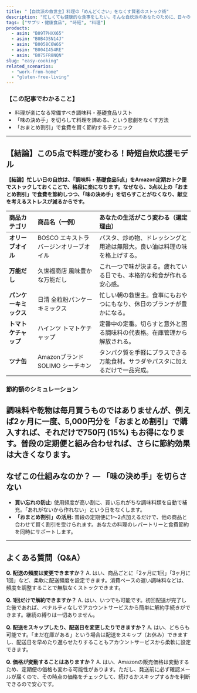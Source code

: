 ```yaml
---
title: "【自炊派の救世主】料理の「めんどくさい」をなくす賢者のストック術"
description: "忙しくても健康的な食事をしたい。そんな自炊派のあなたのために、日々の料理を格段に楽にする「黄金の脇役」たちを「おまとめ割引」でお得に揃える方法を提案します。"
tags: ["サプリ・健康食品", "時短", "料理"]
products:
  - asin: "B09TPHXX65"
  - asin: "B0B4DSN14J"
  - asin: "B0058C6W6S"
  - asin: "B004I454RE"
  - asin: "B075FR8NQN"
slug: "easy-cooking"
related_scenarios:
  - "work-from-home"
  - "gluten-free-living"
---
```

### 【この記事でわかること】
- 料理が楽になる常備すべき調味料・基礎食品リスト
- 「味の決め手」を切らして料理を諦める、という悲劇をなくす方法
- 「おまとめ割引」で食費を賢く節約するテクニック
---
## 【結論】この5点で料理が変わる！時短自炊応援モデル
**【結論】忙しい日の自炊は、「調味料・基礎食品5点」をAmazon定期おトク便でストックしておくことで、格段に楽になります。なぜなら、3点以上の「おまとめ割引」で食費を節約しつつ、「味の決め手」を切らすことがなくなり、献立を考えるストレスが減るからです。**

| 商品カテゴリ | 商品名（一例） | あなたの生活がこう変わる（選定理由） |
| :--- | :--- | :--- |
| **オリーブオイル** | BOSCO エキストラバージンオリーブオイル | パスタ、炒め物、ドレッシングと用途は無限大。良い油は料理の味を格上げする。|
| **万能だし** | 久世福商店 風味豊かな万能だし | これ一つで味が決まる。疲れている日でも、本格的な和食が作れる安心感。|
| **パンケーキミックス**| 日清 全粒粉パンケーキミックス | 忙しい朝の救世主。食事にもおやつにもなり、休日のブランチが豊かになる。|
| **トマトケチャップ**| ハインツ トマトケチャップ | 定番中の定番。切らすと意外と困る調味料の代表格。在庫管理から解放される。|
| **ツナ缶** | Amazonブランド SOLIMO シーチキン | タンパク質を手軽にプラスできる万能食材。サラダやパスタに加えるだけで一品完成。|

### 節約額のシミュレーション
調味料や乾物は毎月買うものではありませんが、例えば**2ヶ月に一度、5,000円分を「おまとめ割引」で購入**すれば、それだけで**750円 (15%) もお得**になります。普段の定期便と組み合わせれば、さらに節約効果は大きくなります。
---
## なぜこの仕組みなのか？ ― 「味の決め手」を切らさない
- **買い忘れの防止:** 使用頻度が高い割に、買い忘れがちな調味料類を自動で補充。「あれがないから作れない」という日をなくします。
- **「おまとめ割引」の活用:** 普段の定期便に1〜2点加えるだけで、他の商品と合わせて賢く割引を受けられます。あなたの料理のレパートリーと食費節約を同時にサポートします。
---
## よくある質問（Q&A）
**Q. 配送の頻度は変更できますか？**
A. はい、商品ごとに「2ヶ月に1回」「3ヶ月に1回」など、柔軟に配送頻度を設定できます。消費ペースの遅い調味料などは、頻度を調整することで無駄なくストックできます。

**Q. 1回だけで解約できますか？**
A. はい、いつでも可能です。初回配送が完了した後であれば、ペナルティなしでアカウントサービスから簡単に解約手続きができます。継続の縛りは一切ありません。

**Q. 配送をスキップしたり、配送日を変更したりできますか？**
A. はい、どちらも可能です。「まだ在庫がある」という場合は配送をスキップ（お休み）できますし、配送日を早めたり遅らせたりすることもアカウントサービスから柔軟に設定できます。

**Q. 価格が変動することはありますか？**
A. はい、Amazonの販売価格は変動するため、定期便の価格も変わる可能性があります。ただし、発送前に必ず確認メールが届くので、その時点の価格をチェックして、続けるかスキップするかを判断できるので安心です。